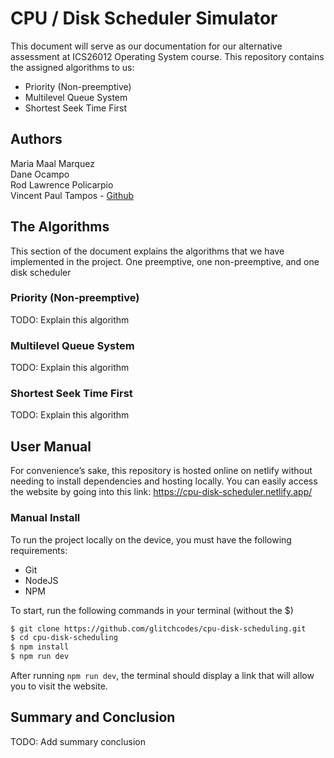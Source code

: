 # CPU / Disk Scheduler Simulator

This document will serve as our documentation for our alternative assessment at ICS26012 Operating System course.
This repository contains the assigned algorithms to us:

- Priority (Non-preemptive)
- Multilevel Queue System
- Shortest Seek Time First

## Authors
Maria Maal Marquez\
Dane Ocampo\
Rod Lawrence Policarpio\
Vincent Paul Tampos - [Github](https://github.com/glitchcodes/)

## The Algorithms

This section of the document explains the algorithms that we have implemented
in the project. One preemptive, one non-preemptive, and one disk scheduler

### Priority (Non-preemptive)

TODO: Explain this algorithm

### Multilevel Queue System

TODO: Explain this algorithm

### Shortest Seek Time First

TODO: Explain this algorithm

## User Manual

For convenience’s sake, this repository is hosted online on netlify
without needing to install dependencies and hosting locally.
You can easily access the website by going into this link: https://cpu-disk-scheduler.netlify.app/

### Manual Install
To run the project locally on the device, you must have the following requirements:
- Git
- NodeJS
- NPM

To start, run the following commands in your terminal (without the $)
```bash
$ git clone https://github.com/glitchcodes/cpu-disk-scheduling.git
$ cd cpu-disk-scheduling
$ npm install
$ npm run dev
```
After running `npm run dev`, the terminal should display a link that will
allow you to visit the website.

## Summary and Conclusion

TODO: Add summary conclusion